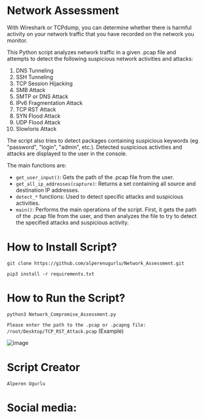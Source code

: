 # Network Assessment

With Wireshark or TCPdump, you can determine whether there is harmful activity on your network traffic that you have recorded on the network you monitor.

This Python script analyzes network traffic in a given .pcap file and attempts to detect the following suspicious network activities and attacks:

1. DNS Tunneling
2. SSH Tunneling
3. TCP Session Hijacking
4. SMB Attack
5. SMTP or DNS Attack
6. IPv6 Fragmentation Attack
7. TCP RST Attack
8. SYN Flood Attack
9. UDP Flood Attack
10. Slowloris Attack

The script also tries to detect packages containing suspicious keywords (eg "password", "login", "admin", etc.). Detected suspicious activities and attacks are displayed to the user in the console.

The main functions are:

- `get_user_input()`: Gets the path of the .pcap file from the user.
- `get_all_ip_addresses(capture)`: Returns a set containing all source and destination IP addresses.
- `detect_*` functions: Used to detect specific attacks and suspicious activities.
- `main()`: Performs the main operations of the script. First, it gets the path of the .pcap file from the user, and then analyzes the file to try to detect the specified attacks and suspicious activity.

# How to Install Script?

`git clone https://github.com/alperenugurlu/Network_Assessment.git`

`pip3 install -r requirements.txt`

# How to Run the Script?

`python3 Network_Compromise_Assessment.py`

`Please enter the path to the .pcap or .pcapng file: /root/Desktop/TCP_RST_Attack.pcap` (Example)

![image](https://user-images.githubusercontent.com/64872731/234106703-c88a71c8-9150-47ae-a93e-d266426ce5e8.png)


# Script Creator

`Alperen Ugurlu`

# Social media:
